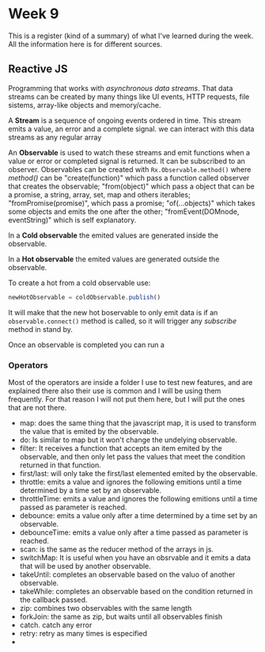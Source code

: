 # Week 9

This is a register (kind of a summary) of what I've learned during the week.
All the information here is for different sources.

## Reactive JS

Programming that works with *asynchronous data streams*. That data streams can
be created by many things like UI events, HTTP requests, file sistems, array-like objects and memory/cache.

A **Stream** is a sequence of ongoing events ordered in time. This stream emits a value, an error and a complete signal. we can interact with this data streams as any regular array

An **Observable** is used to watch these streams and emit functions when a value or error or completed signal is returned. It can be subscribed to an observer. Observables can be created with ```Rx.Observable.method()``` where _method()_ can be "create(function)" which pass a function called observer that creates the observable; "from(object)" which pass a object that can be a promise,  a string, array, set, map and others iterables; "fromPromise(promise)", which pass a promise; "of(...objects)" which takes some objects and emits the one after the other; "fromEvent(DOMnode, eventString)" which is self explanatory.

In a **Cold observable** the emited values are generated inside the observable.

In a **Hot observable** the emited values are generated outside the observable.

To create a hot from a cold observable use:

```js
newHotObservable = coldObservable.publish()
```

It will make that the new hot boservable to only emit data is if an ```observable.connect()``` method is called, so it will trigger any _subscribe_ method in stand by.


Once an observable is completed you can run a 
### Operators

Most of the operators are inside a folder I use to test new features, and are explained there also their use is common and I will be using them frequently. For that reason I will not put them here, but I will put the ones that are not there.

+ map: does the same thing that the javascript map, it is used to transform the value that is emited by the observable.
+ do: Is similar to map but it won't change the undelying observable.
+ filter: It receives a function that accepts an item emited by the observable, and then only let pass the values that meet the condition returned in that function.
+ first/last: will only take the first/last elemented emited by the observable.
+ throttle: emits a value and ignores the following emitions until a time determined by a time set by an observable.
+ throttleTime: emits a value and ignores the following emitions until a time passed as parameter is reached.
+ debounce: emits a  value only after a time determined by a time set by an observable.
+ debounceTime: emits a  value only after a time passed as parameter is reached.
+ scan: is the same as the reducer method of the arrays in js.
+ switchMap: It is useful when you have an obsrvable and it emits a data that will be used by another observable.
+ takeUntil: completes an observable based on the valuo of another observable.
+ takeWhile: completes an observable based on the condition returned in the callback passed.
+ zip: combines two observables with the same length
+ forkJoin: the same as zip, but waits until all observables finish
+ catch. catch any error
+ retry: retry as many times is especified
+ 
